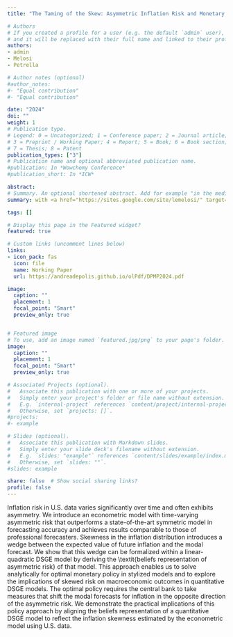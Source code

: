 ```yaml
---
title: "The Taming of the Skew: Asymmetric Inflation Risk and Monetary Policy"

# Authors
# If you created a profile for a user (e.g. the default `admin` user), write the username (folder name) here
# and it will be replaced with their full name and linked to their profile.
authors:
- admin
- Melosi
- Petrella

# Author notes (optional)
#author_notes:
#- "Equal contribution"
#- "Equal contribution"

date: "2024"
doi: ""
weight: 1
# Publication type.
# Legend: 0 = Uncategorized; 1 = Conference paper; 2 = Journal article;
# 3 = Preprint / Working Paper; 4 = Report; 5 = Book; 6 = Book section;
# 7 = Thesis; 8 = Patent
publication_types: ["3"]
# Publication name and optional abbreviated publication name.
#publication: In *Wowchemy Conference*
#publication_short: In *ICW*

abstract: 
# Summary. An optional shortened abstract. Add for example "in the media"
summary: with <a href="https://sites.google.com/site/lemelosi/" target="_blank" rel="noopener noreferrer"> Leonardo Melosi</a> (University of Warwick) and <a href="https://sites.google.com/a/ivanpetrella.com/www/" target="_blank" rel="noopener noreferrer">Ivan Petrella</a> (Collegio Carlo Alberto).

tags: []

# Display this page in the Featured widget?
featured: true

# Custom links (uncomment lines below)
links:
- icon_pack: fas
  icon: file
  name: Working Paper
  url: https://andreadepolis.github.io/olPdf/DPMP2024.pdf

image:
  caption: ""
  placement: 1
  focal_point: "Smart"
  preview_only: true


# Featured image
# To use, add an image named `featured.jpg/png` to your page's folder.
image:
  caption: ""
  placement: 1
  focal_point: "Smart"
  preview_only: true

# Associated Projects (optional).
#   Associate this publication with one or more of your projects.
#   Simply enter your project's folder or file name without extension.
#   E.g. `internal-project` references `content/project/internal-project/index.md`.
#   Otherwise, set `projects: []`.
#projects:
#- example

# Slides (optional).
#   Associate this publication with Markdown slides.
#   Simply enter your slide deck's filename without extension.
#   E.g. `slides: "example"` references `content/slides/example/index.md`.
#   Otherwise, set `slides: ""`.
#slides: example

share: false  # Show social sharing links?
profile: false
---
```

Inflation risk in U.S. data varies significantly over time and often exhibits asymmetry. We introduce an econometric model with time-varying asymmetric risk that outperforms a state-of-the-art symmetric model in forecasting accuracy and achieves results comparable to those of professional forecasters. Skewness in the inflation distribution introduces a wedge between the expected value of future inflation and the modal forecast. We show that this wedge can be formalized within a linear-quadratic DSGE model by deriving the \textit{beliefs representation of asymmetric risk} of that model. This approach enables us to solve analytically for optimal monetary policy in stylized models and to explore the implications of skewed risk on macroeconomic outcomes in quantitative DSGE models. The optimal policy requires the central bank to take measures that shift the modal forecasts for inflation in the opposite direction of the asymmetric risk. We demonstrate the practical implications of this policy approach by aligning the beliefs representation of a quantitative DSGE model to reflect the inflation skewness estimated by the econometric model using U.S. data. 